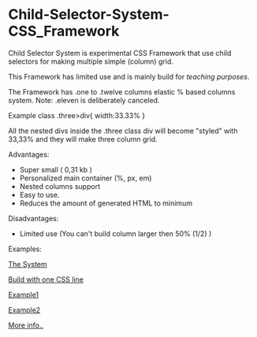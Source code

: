 # Child-Selector-System-CSS_Framework

Child Selector System is experimental CSS Framework that use child selectors for making multiple simple (column) grid.

This Framework has limited use and is mainly build for *teaching purposes*.

The Framework has .one to .twelve columns elastic % based columns system. Note: .eleven is deliberately canceled.

Example class .three>div{ width:33.33% }

All the nested divs inside the .three class div will become "styled" with 33,33% and they will make three column grid.

Advantages:
 * Super small ( 0,31 kb )
 * Personalized main container (%, px, em)
 * Nested columns support
 * Easy to use.
 * Reduces the amount of generated HTML to minimum

Disadvantages:
 * Limited use (You can't build column larger then 50% (1/2) )


Examples:

[The System](Child-Selector.html)

[Build with one CSS line](Child-Selector1.html)

[Example1](Child-Selector2.html)

[Example2](Child-Selector3.html)


[More info..](http://www.vcarrer.com/2011/03/child-selector-system-css-framework.html) 
